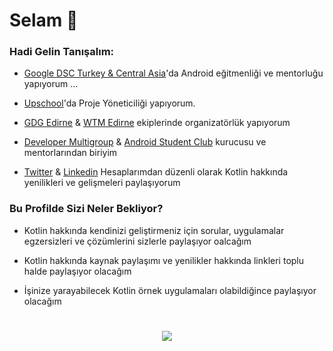 


# Selam 👋





### Hadi Gelin Tanışalım:

- [Google DSC Turkey & Central Asia](https://www.linkedin.com/company/google-developers-communities-turkey)'da Android eğitmenliği ve mentorluğu yapıyorum ...

- [Upschool](https://www.upschool.io/)'da Proje Yöneticiliği yapıyorum. 

- [GDG Edirne](https://www.instagram.com/gdgedirne/) & [WTM Edirne](https://www.upschool.io/)  ekiplerinde organizatörlük yapıyorum   

- [Developer Multigroup](https://www.youtube.com/channel/UCo8vjYW1ZEzhREWZBRihRRg) & [Android Student Club](https://www.instagram.com/androidstudentclub/) kurucusu ve mentorlarından biriyim

- [Twitter](https://twitter.com/Aserkanalc) & [Linkedin](https://www.linkedin.com/in/serkanalc/) Hesaplarımdan düzenli olarak Kotlin hakkında yenilikleri ve gelişmeleri paylaşıyorum 






### Bu Profilde Sizi Neler Bekliyor?

- Kotlin hakkında kendinizi geliştirmeniz için sorular, uygulamalar egzersizleri ve çözümlerini sizlerle paylaşıyor oalcağım

- Kotlin hakkında kaynak paylaşımı ve yenilikler hakkında linkleri toplu halde paylaşıyor olacağım

- İşinize yarayabilecek Kotlin örnek uygulamaları olabildiğince paylaşıyor olacağım


# 

<p align="center">  
   <img src="https://github-readme-stats.vercel.app/api?username=serkanalc&show_icons=true&theme=tokyonight" />  
   </p>  





